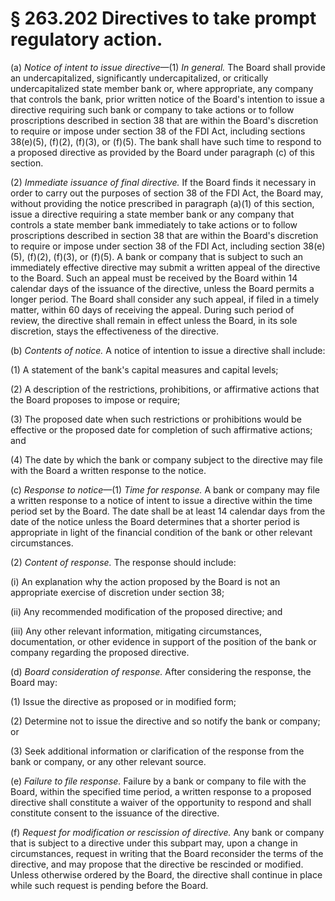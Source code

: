# § 263.202   Directives to take prompt regulatory action.

(a) *Notice of intent to issue directive*—(1) *In general.* The Board shall provide an undercapitalized, significantly undercapitalized, or critically undercapitalized state member bank or, where appropriate, any company that controls the bank, prior written notice of the Board's intention to issue a directive requiring such bank or company to take actions or to follow proscriptions described in section 38 that are within the Board's discretion to require or impose under section 38 of the FDI Act, including sections 38(e)(5), (f)(2), (f)(3), or (f)(5). The bank shall have such time to respond to a proposed directive as provided by the Board under paragraph (c) of this section.


(2) *Immediate issuance of final directive.* If the Board finds it necessary in order to carry out the purposes of section 38 of the FDI Act, the Board may, without providing the notice prescribed in paragraph (a)(1) of this section, issue a directive requiring a state member bank or any company that controls a state member bank immediately to take actions or to follow proscriptions described in section 38 that are within the Board's discretion to require or impose under section 38 of the FDI Act, including section 38(e)(5), (f)(2), (f)(3), or (f)(5). A bank or company that is subject to such an immediately effective directive may submit a written appeal of the directive to the Board. Such an appeal must be received by the Board within 14 calendar days of the issuance of the directive, unless the Board permits a longer period. The Board shall consider any such appeal, if filed in a timely matter, within 60 days of receiving the appeal. During such period of review, the directive shall remain in effect unless the Board, in its sole discretion, stays the effectiveness of the directive.


(b) *Contents of notice.* A notice of intention to issue a directive shall include:


(1) A statement of the bank's capital measures and capital levels;


(2) A description of the restrictions, prohibitions, or affirmative actions that the Board proposes to impose or require;


(3) The proposed date when such restrictions or prohibitions would be effective or the proposed date for completion of such affirmative actions; and


(4) The date by which the bank or company subject to the directive may file with the Board a written response to the notice.


(c) *Response to notice*—(1) *Time for response.* A bank or company may file a written response to a notice of intent to issue a directive within the time period set by the Board. The date shall be at least 14 calendar days from the date of the notice unless the Board determines that a shorter period is appropriate in light of the financial condition of the bank or other relevant circumstances.


(2) *Content of response.* The response should include:


(i) An explanation why the action proposed by the Board is not an appropriate exercise of discretion under section 38;


(ii) Any recommended modification of the proposed directive; and


(iii) Any other relevant information, mitigating circumstances, documentation, or other evidence in support of the position of the bank or company regarding the proposed directive.


(d) *Board consideration of response.* After considering the response, the Board may:


(1) Issue the directive as proposed or in modified form;


(2) Determine not to issue the directive and so notify the bank or company; or


(3) Seek additional information or clarification of the response from the bank or company, or any other relevant source.


(e) *Failure to file response.* Failure by a bank or company to file with the Board, within the specified time period, a written response to a proposed directive shall constitute a waiver of the opportunity to respond and shall constitute consent to the issuance of the directive.


(f) *Request for modification or rescission of directive.* Any bank or company that is subject to a directive under this subpart may, upon a change in circumstances, request in writing that the Board reconsider the terms of the directive, and may propose that the directive be rescinded or modified. Unless otherwise ordered by the Board, the directive shall continue in place while such request is pending before the Board.




